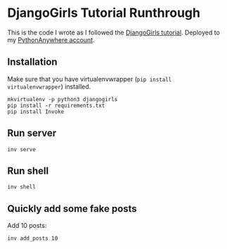 # DjangoGirls Tutorial Runthrough

This is the code I wrote as I followed the [DjangoGirls tutorial](https://tutorial.djangogirls.org/). Deployed to my [PythonAnywhere account](http://feihong.pythonanywhere.com/).

## Installation

Make sure that you have virtualenvwrapper (`pip install virtualenvwrapper`) installed.

```
mkvirtualenv -p python3 djangogirls
pip install -r requirements.txt
pip install Invoke
```

## Run server

```
inv serve
```

## Run shell

```
inv shell
```

## Quickly add some fake posts

Add 10 posts:

```
inv add_posts 10
```
